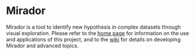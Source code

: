 # Mirador

Mirador is a tool to identify new hypothesis in complex datasets through visual exploration. Please refer to the [home page](https://fathom.info/mirador/) for information on the use and applications of this project, and to the [wiki](https://github.com/mirador/mirador/wiki) for details on developing Mirador and advanced topics.
